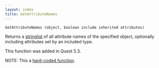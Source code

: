 ```yaml
---
layout: index
title: GetAttributeNames
---
```


    GetAttributeNames (object, boolean include inherited attributes)

Returns a [stringlist](../types/stringlist.html) of all attribute names of the specified object, optionally including attributes set by an included type.

This function was added in Quest 5.3.

NOTE: This a [hard-coded function](hardcoded.html).
